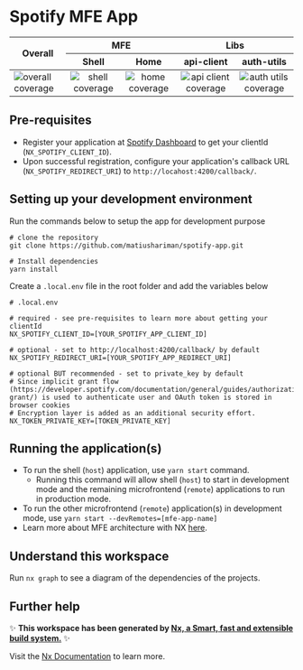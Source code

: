 # Spotify MFE App

<table>
  <thead>
    <tr>
      <th rowspan="2">Overall</th>
      <th colspan="2">MFE</th>
      <th colspan="2">Libs</th>
    </tr>
    <tr>
      <th>Shell</th>
      <th>Home</th>
      <th>api-client</th>
      <th>auth-utils</th>
    </tr>
  </thead>
  <tbody>
    <tr>
      <td>
        <img src="https://codecov.io/gh/matiushariman/spotify-mfe-app/branch/main/graph/badge.svg" alt="overall coverage" />
      </td>
      <td align="center">
        <img src="https://codecov.io/gh/matiushariman/spotify-mfe-app/branch/main/graph/badge.svg?flag=shell" alt="shell coverage" />
      </td>
      <td align="center">
        <img src="https://codecov.io/gh/matiushariman/spotify-mfe-app/branch/main/graph/badge.svg?flag=home" alt="home coverage" />
      </td>
      <td align="center">
        <img src="https://codecov.io/gh/matiushariman/spotify-mfe-app/branch/main/graph/badge.svg?flag=api-client" alt="api client coverage" />
      </td>
      <td align="center">
        <img src="https://codecov.io/gh/matiushariman/spotify-mfe-app/branch/main/graph/badge.svg?flag=auth-utils" alt="auth utils coverage" />
      </td>
    </tr>
  </tbody>
</table>

## Pre-requisites

- Register your application at [Spotify Dashboard](https://developer.spotify.com/dashboard/) to get your clientId (`NX_SPOTIFY_CLIENT_ID`).
- Upon successful registration, configure your application's callback URL (`NX_SPOTIFY_REDIRECT_URI`) to `http://locahost:4200/callback/`.

## Setting up your development environment

Run the commands below to setup the app for development purpose

```shell
# clone the repository
git clone https://github.com/matiushariman/spotify-app.git

# Install dependencies
yarn install
```

Create a `.local.env` file in the root folder and add the variables below

```shell
# .local.env

# required - see pre-requisites to learn more about getting your clientId
NX_SPOTIFY_CLIENT_ID=[YOUR_SPOTIFY_APP_CLIENT_ID]

# optional - set to http://localhost:4200/callback/ by default
NX_SPOTIFY_REDIRECT_URI=[YOUR_SPOTIFY_APP_REDIRECT_URI]

# optional BUT recommended - set to private_key by default
# Since implicit grant flow (https://developer.spotify.com/documentation/general/guides/authorization/implicit-grant/) is used to authenticate user and OAuth token is stored in browser cookies
# Encryption layer is added as an additional security effort.
NX_TOKEN_PRIVATE_KEY=[TOKEN_PRIVATE_KEY]
```

## Running the application(s)

- To run the shell (`host`) application, use `yarn start` command.
  - Running this command will allow shell (`host`) to start in development mode and the remaining microfrontend (`remote`) applications to run in production mode.
- To run the other microfrontend (`remote`) application(s) in development mode, use `yarn start --devRemotes=[mfe-app-name]`
- Learn more about MFE architecture with NX [here](https://nx.dev/more-concepts/micro-frontend-architecture).

## Understand this workspace

Run `nx graph` to see a diagram of the dependencies of the projects.

## Further help

✨ **This workspace has been generated by [Nx, a Smart, fast and extensible build system.](https://nx.dev)** ✨

Visit the [Nx Documentation](https://nx.dev) to learn more.

